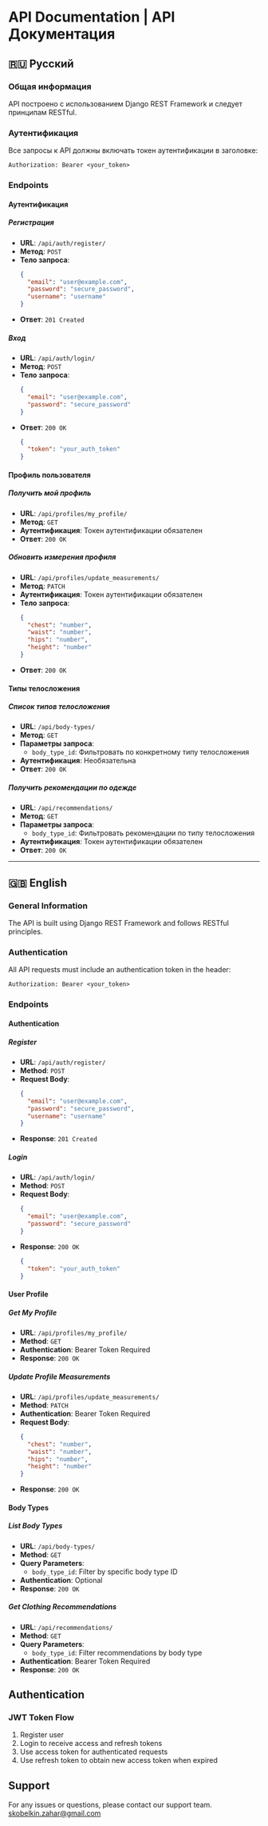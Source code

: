 # API Documentation | API Документация

## 🇷🇺 Русский

### Общая информация
API построено с использованием Django REST Framework и следует принципам RESTful.

### Аутентификация
Все запросы к API должны включать токен аутентификации в заголовке:
```
Authorization: Bearer <your_token>
```

### Endpoints

#### Аутентификация

##### Регистрация
- **URL**: `/api/auth/register/`
- **Метод**: `POST`
- **Тело запроса**:
  ```json
  {
    "email": "user@example.com",
    "password": "secure_password",
    "username": "username"
  }
  ```
- **Ответ**: `201 Created`

##### Вход
- **URL**: `/api/auth/login/`
- **Метод**: `POST`
- **Тело запроса**:
  ```json
  {
    "email": "user@example.com",
    "password": "secure_password"
  }
  ```
- **Ответ**: `200 OK`
  ```json
  {
    "token": "your_auth_token"
  }
  ```

#### Профиль пользователя

##### Получить мой профиль
- **URL**: `/api/profiles/my_profile/`
- **Метод**: `GET`
- **Аутентификация**: Токен аутентификации обязателен
- **Ответ**: `200 OK`

##### Обновить измерения профиля
- **URL**: `/api/profiles/update_measurements/`
- **Метод**: `PATCH`
- **Аутентификация**: Токен аутентификации обязателен
- **Тело запроса**:
  ```json
  {
    "chest": "number",
    "waist": "number", 
    "hips": "number",
    "height": "number"
  }
  ```
- **Ответ**: `200 OK`

#### Типы телосложения

##### Список типов телосложения
- **URL**: `/api/body-types/`
- **Метод**: `GET`
- **Параметры запроса**:
  - `body_type_id`: Фильтровать по конкретному типу телосложения
- **Аутентификация**: Необязательна
- **Ответ**: `200 OK`

##### Получить рекомендации по одежде
- **URL**: `/api/recommendations/`
- **Метод**: `GET`
- **Параметры запроса**:
  - `body_type_id`: Фильтровать рекомендации по типу телосложения
- **Аутентификация**: Токен аутентификации обязателен
- **Ответ**: `200 OK`

---

## 🇬🇧 English

### General Information
The API is built using Django REST Framework and follows RESTful principles.

### Authentication
All API requests must include an authentication token in the header:
```
Authorization: Bearer <your_token>
```

### Endpoints

#### Authentication

##### Register
- **URL**: `/api/auth/register/`
- **Method**: `POST`
- **Request Body**:
  ```json
  {
    "email": "user@example.com",
    "password": "secure_password",
    "username": "username"
  }
  ```
- **Response**: `201 Created`

##### Login
- **URL**: `/api/auth/login/`
- **Method**: `POST`
- **Request Body**:
  ```json
  {
    "email": "user@example.com",
    "password": "secure_password"
  }
  ```
- **Response**: `200 OK`
  ```json
  {
    "token": "your_auth_token"
  }
  ```

#### User Profile

##### Get My Profile
- **URL**: `/api/profiles/my_profile/`
- **Method**: `GET`
- **Authentication**: Bearer Token Required
- **Response**: `200 OK`

##### Update Profile Measurements
- **URL**: `/api/profiles/update_measurements/`
- **Method**: `PATCH`
- **Authentication**: Bearer Token Required
- **Request Body**:
  ```json
  {
    "chest": "number",
    "waist": "number", 
    "hips": "number",
    "height": "number"
  }
  ```
- **Response**: `200 OK`

#### Body Types

##### List Body Types
- **URL**: `/api/body-types/`
- **Method**: `GET`
- **Query Parameters**:
  - `body_type_id`: Filter by specific body type ID
- **Authentication**: Optional
- **Response**: `200 OK`

##### Get Clothing Recommendations
- **URL**: `/api/recommendations/`
- **Method**: `GET`
- **Query Parameters**:
  - `body_type_id`: Filter recommendations by body type
- **Authentication**: Bearer Token Required
- **Response**: `200 OK`

## Authentication

### JWT Token Flow
1. Register user
2. Login to receive access and refresh tokens
3. Use access token for authenticated requests
4. Use refresh token to obtain new access token when expired

## Support
For any issues or questions, please contact our support team.
skobelkin.zahar@gmail.com